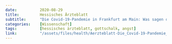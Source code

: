 ```yaml
---
date:          2020-08-29
title:         Hessisches Ärzteblatt
subtitle:      "Die Covid-19-Pandemie in Frankfurt am Main: Was sagen die Daten?"
categories:    [Wissenschaft]
tags:          [hessisches ärzteblatt, gottschalk, angst]
link:          "/assets/files/health/Aerzteblatt-Die_Covid-19-Pandemie_in_Frankfurt_am_Main.pdf"
---
```

<object data="{{ page.link }}" style='height:calc(100vh - 400px); width: 100%' type='application/pdf'></object>
